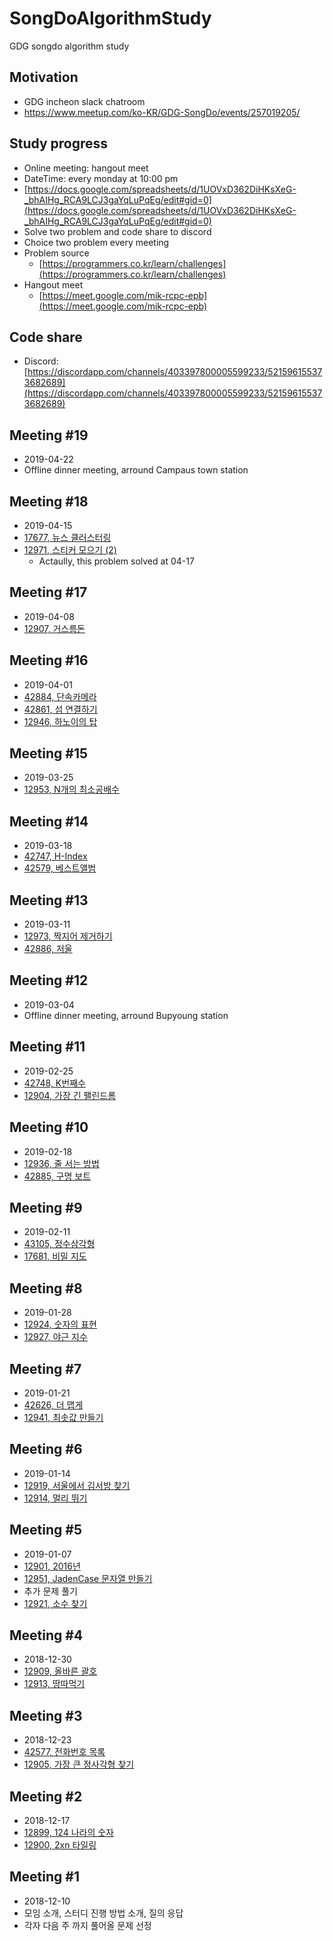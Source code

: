 # SongDoAlgorithmStudy

GDG songdo algorithm study

## Motivation

- GDG incheon slack chatroom
- https://www.meetup.com/ko-KR/GDG-SongDo/events/257019205/

## Study progress

- Online meeting: hangout meet
- DateTime: every monday at 10:00 pm
- [https://docs.google.com/spreadsheets/d/1UOVxD362DiHKsXeG-_bhAIHg_RCA9LCJ3gaYqLuPqEg/edit#gid=0](https://docs.google.com/spreadsheets/d/1UOVxD362DiHKsXeG-_bhAIHg_RCA9LCJ3gaYqLuPqEg/edit#gid=0)
- Solve two problem and code share to discord
- Choice two problem every meeting
- Problem source
  - [https://programmers.co.kr/learn/challenges](https://programmers.co.kr/learn/challenges)
- Hangout meet
  - [https://meet.google.com/mik-rcpc-epb](https://meet.google.com/mik-rcpc-epb)

## Code share

- Discord: [https://discordapp.com/channels/403397800005599233/521596155373682689](https://discordapp.com/channels/403397800005599233/521596155373682689)

## Meeting #19

- 2019-04-22
- Offline dinner meeting, arround Campaus town station

## Meeting #18

- 2019-04-15
- [17677, 뉴스 클러스터링](https://github.com/jongfeel/SongDoAlgorithmStudy/tree/master/Problems/17677)
- [12971, 스티커 모으기 (2)](https://github.com/jongfeel/SongDoAlgorithmStudy/tree/master/Problems/12971)
  - Actaully, this problem solved at 04-17

## Meeting #17

- 2019-04-08
- [12907, 거스름돈](https://github.com/jongfeel/SongDoAlgorithmStudy/tree/master/Problems/12907)

## Meeting #16

- 2019-04-01
- [42884, 단속카메라](https://github.com/jongfeel/SongDoAlgorithmStudy/tree/master/Problems/42884)
- [42861, 섬 연결하기](https://github.com/jongfeel/SongDoAlgorithmStudy/tree/master/Problems/42861)
- [12946, 하노이의 탑](https://github.com/jongfeel/SongDoAlgorithmStudy/tree/master/Problems/12946)

## Meeting #15

- 2019-03-25
- [12953, N개의 최소공배수](https://github.com/jongfeel/SongDoAlgorithmStudy/tree/master/Problems/12953)

## Meeting #14

- 2019-03-18
- [42747, H-Index](https://github.com/jongfeel/SongDoAlgorithmStudy/tree/master/Problems/42747)
- [42579, 베스트앨범](https://github.com/jongfeel/SongDoAlgorithmStudy/tree/master/Problems/42579)

## Meeting #13

- 2019-03-11
- [12973, 짝지어 제거하기](https://github.com/jongfeel/SongDoAlgorithmStudy/tree/master/Problems/12973)
- [42886, 저울](https://github.com/jongfeel/SongDoAlgorithmStudy/tree/master/Problems/42886)

## Meeting #12

- 2019-03-04
- Offline dinner meeting, arround Bupyoung station

## Meeting #11

- 2019-02-25
- [42748, K번째수](https://github.com/jongfeel/SongDoAlgorithmStudy/tree/master/Problems/42748)
- [12904, 가장 긴 팰린드롬](https://github.com/jongfeel/SongDoAlgorithmStudy/tree/master/Problems/12904)

## Meeting #10

- 2019-02-18
- [12936, 줄 서는 방법](https://github.com/jongfeel/SongDoAlgorithmStudy/tree/master/Problems/12936)
- [42885, 구명 보트](https://github.com/jongfeel/SongDoAlgorithmStudy/tree/master/Problems/42885)

## Meeting #9

- 2019-02-11
- [43105, 정수삼각형](https://github.com/jongfeel/SongDoAlgorithmStudy/tree/master/Problems/43105)
- [17681, 비밀 지도](https://github.com/jongfeel/SongDoAlgorithmStudy/tree/master/Problems/17681)

## Meeting #8

- 2019-01-28
- [12924, 숫자의 표현](https://github.com/jongfeel/SongDoAlgorithmStudy/tree/master/Problems/12924)
- [12927, 야근 지수](https://github.com/jongfeel/SongDoAlgorithmStudy/tree/master/Problems/12927)

## Meeting #7

- 2019-01-21
- [42626, 더 맵게](https://github.com/jongfeel/SongDoAlgorithmStudy/tree/master/Problems/42626)
- [12941, 최솟값 만들기](https://github.com/jongfeel/SongDoAlgorithmStudy/tree/master/Problems/12941)

## Meeting #6

- 2019-01-14
- [12919, 서울에서 김서방 찾기](https://github.com/jongfeel/SongDoAlgorithmStudy/tree/master/Problems/12919)
- [12914, 멀리 뛰기](https://github.com/jongfeel/SongDoAlgorithmStudy/tree/master/Problems/12914)

## Meeting #5

- 2019-01-07
- [12901, 2016년](https://github.com/jongfeel/SongDoAlgorithmStudy/tree/master/Problems/12901)
- [12951, JadenCase 문자열 만들기](https://github.com/jongfeel/SongDoAlgorithmStudy/tree/master/Problems/12951)
- 추가 문제 풀기
- [12921, 소수 찾기](https://github.com/jongfeel/SongDoAlgorithmStudy/tree/master/Problems/12921)

## Meeting #4

- 2018-12-30
- [12909, 올바른 괄호](https://github.com/jongfeel/SongDoAlgorithmStudy/tree/master/Problems/12909)
- [12913, 땅따먹기](https://github.com/jongfeel/SongDoAlgorithmStudy/tree/master/Problems/12913)

## Meeting #3

- 2018-12-23
- [42577, 전화번호 목록](https://github.com/jongfeel/SongDoAlgorithmStudy/tree/master/Problems/42577)
- [12905, 가장 큰 정사각형 찾기](https://github.com/jongfeel/SongDoAlgorithmStudy/tree/master/Problems/12905)

## Meeting #2

- 2018-12-17
- [12899, 124 나라의 숫자](https://github.com/jongfeel/SongDoAlgorithmStudy/tree/master/Problems/12899)
- [12900, 2xn 타일링](https://github.com/jongfeel/SongDoAlgorithmStudy/tree/master/Problems/12900)

## Meeting #1

- 2018-12-10
- 모임 소개, 스터디 진행 방법 소개, 질의 응답
- 각자 다음 주 까지 풀어올 문제 선정